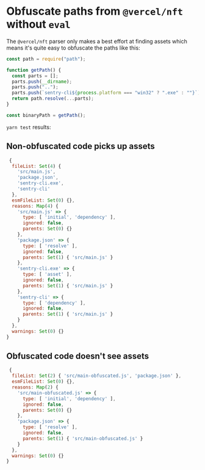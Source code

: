# Obfuscate paths from `@vercel/nft` without `eval`

The `@vercel/nft` parser only makes a best effort at finding assets which means it's
quite easy to obfuscate the paths like this:

```ts
const path = require("path");

function getPath() {
  const parts = [];
  parts.push(__dirname);
  parts.push("..");
  parts.push(`sentry-cli${process.platform === "win32" ? ".exe" : ""}`);
  return path.resolve(...parts);
}

const binaryPath = getPath();
```

`yarn test` results:
## Non-obfuscated code picks up assets
```js
 {
  fileList: Set(4) {
    'src/main.js',
    'package.json',
    'sentry-cli.exe',
    'sentry-cli'
  },
  esmFileList: Set(0) {},
  reasons: Map(4) {
    'src/main.js' => {
      type: [ 'initial', 'dependency' ],
      ignored: false,
      parents: Set(0) {}
    },
    'package.json' => {
      type: [ 'resolve' ],
      ignored: false,
      parents: Set(1) { 'src/main.js' }
    },
    'sentry-cli.exe' => {
      type: [ 'asset' ],
      ignored: false,
      parents: Set(1) { 'src/main.js' }
    },
    'sentry-cli' => {
      type: [ 'dependency' ],
      ignored: false,
      parents: Set(1) { 'src/main.js' }
    }
  },
  warnings: Set(0) {}
}
```
## Obfuscated code doesn't see assets
```js
 {
  fileList: Set(2) { 'src/main-obfuscated.js', 'package.json' },
  esmFileList: Set(0) {},
  reasons: Map(2) {
    'src/main-obfuscated.js' => {
      type: [ 'initial', 'dependency' ],
      ignored: false,
      parents: Set(0) {}
    },
    'package.json' => {
      type: [ 'resolve' ],
      ignored: false,
      parents: Set(1) { 'src/main-obfuscated.js' }
    }
  },
  warnings: Set(0) {}
}

```